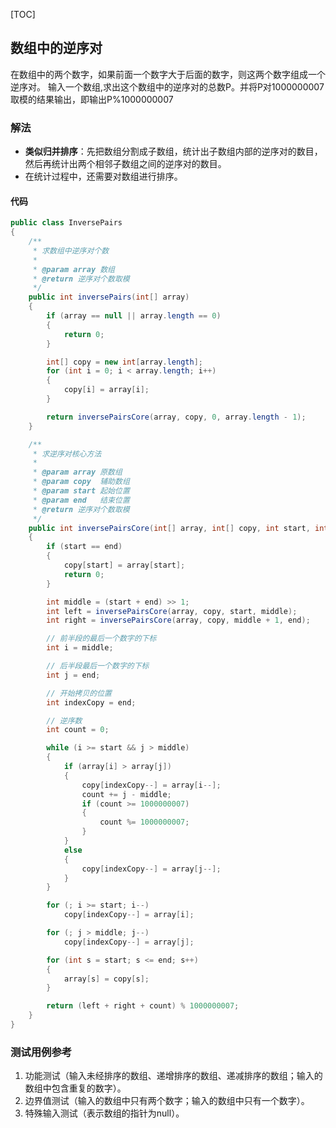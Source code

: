 [TOC]

## 数组中的逆序对

在数组中的两个数字，如果前面一个数字大于后面的数字，则这两个数字组成一个逆序对。
输入一个数组,求出这个数组中的逆序对的总数P。并将P对1000000007取模的结果输出，即输出P%1000000007

### 解法
+ **类似归并排序**：先把数组分割成子数组，统计出子数组内部的逆序对的数目，然后再统计出两个相邻子数组之间的逆序对的数目。
+ 在统计过程中，还需要对数组进行排序。


#### 代码
```java
public class InversePairs
{
    /**
     * 求数组中逆序对个数
     *
     * @param array 数组
     * @return 逆序对个数取模
     */
    public int inversePairs(int[] array)
    {
        if (array == null || array.length == 0)
        {
            return 0;
        }

        int[] copy = new int[array.length];
        for (int i = 0; i < array.length; i++)
        {
            copy[i] = array[i];
        }

        return inversePairsCore(array, copy, 0, array.length - 1);
    }

    /**
     * 求逆序对核心方法
     *
     * @param array 原数组
     * @param copy  辅助数组
     * @param start 起始位置
     * @param end   结束位置
     * @return 逆序对个数取模
     */
    public int inversePairsCore(int[] array, int[] copy, int start, int end)
    {
        if (start == end)
        {
            copy[start] = array[start];
            return 0;
        }

        int middle = (start + end) >> 1;
        int left = inversePairsCore(array, copy, start, middle);
        int right = inversePairsCore(array, copy, middle + 1, end);

        // 前半段的最后一个数字的下标
        int i = middle;

        // 后半段最后一个数字的下标
        int j = end;

        // 开始拷贝的位置
        int indexCopy = end;

        // 逆序数
        int count = 0;

        while (i >= start && j > middle)
        {
            if (array[i] > array[j])
            {
                copy[indexCopy--] = array[i--];
                count += j - middle;
                if (count >= 1000000007)
                {
                    count %= 1000000007;
                }
            }
            else
            {
                copy[indexCopy--] = array[j--];
            }
        }

        for (; i >= start; i--)
            copy[indexCopy--] = array[i];

        for (; j > middle; j--)
            copy[indexCopy--] = array[j];

        for (int s = start; s <= end; s++)
        {
            array[s] = copy[s];
        }

        return (left + right + count) % 1000000007;
    }
}
```



### 测试用例参考
1. 功能测试（输入未经排序的数组、递增排序的数组、递减排序的数组；输入的数组中包含重复的数字）。
2. 边界值测试（输入的数组中只有两个数字；输入的数组中只有一个数字）。
3. 特殊输入测试（表示数组的指针为null）。
